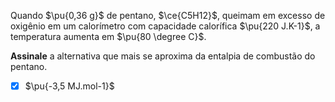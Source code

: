 Quando $\pu{0,36 g}$ de pentano, $\ce{C5H12}$, queimam em excesso de oxigênio em um calorímetro com capacidade calorífica $\pu{220 J.K-1}$, a temperatura aumenta em $\pu{80 \degree C}$.

**Assinale** a alternativa que mais se aproxima da entalpia de combustão do pentano.

- [x] $\pu{-3,5 MJ.mol-1}$
